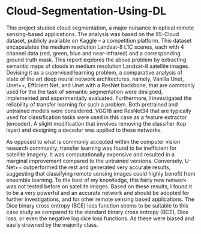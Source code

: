 # Cloud-Segmentation-Using-DL

This project studied cloud segmentation, a major nuisance in optical remote sensing-based applications. The analysis was based on the 95-Cloud dataset, publicly available on Kaggle – a competition platform. This dataset encapsulates the medium resolution Landsat-8 L1C scenes, each with 4 channel data (red, green, blue and near-infrared) and a corresponding ground truth mask. 
This report explores the above problem by extracting semantic maps of clouds in medium resolution Landsat-8 satellite images. Devising it as a supervised learning problem, a comparative analysis of state of the art deep neural network architectures, namely, Vanilla Unet, Unet++, Efficient Net, and Unet with a ResNet backbone, that are commonly used for the the task of semantic segmentation were designed, implemented and experimentally evaluated. Furthermore, I investigated the reliability of transfer learning for such a problem. Both pretrained and untrained models were considered. VGG16 and ResNet34 that are typically used for classification tasks were used in this case as a feature extractor (encoder). A slight modification that involves removing the classifier (top layer) and designing a decoder was applied to these networks. 

As opposed to what is commonly accepted within the computer vision research community, transfer learning was found to be inefficient for satellite imagery. It was computationally expensive and resulted in a marginal improvement compared to the untrained versions. Conversely, U-Net++ outperformed the rest and generated very accurate results, suggesting that classifying remote sensing images could highly benefit from ensemble learning. To the best of my knowledge, this fairly new network was not tested before on satellite images. Based on these results, I found it to be a very powerful and an accurate network and should be adopted for further investigations, and for other remote sensing based applications.
The Dice binary cross entropy (BCE) loss function seems to be suitable to this case study as compared to the standard binary cross entropy (BCE), Dice loss, or even the negative log dice loss functions. As these were biased and easily drowned by the majority class.
